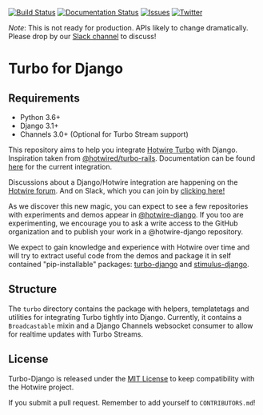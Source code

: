 [![Build Status](https://img.shields.io/endpoint.svg?url=https%3A%2F%2Factions-badge.atrox.dev%2Fhotwire-django%2Fturbo-django%2Fbadge%3Fref%3Dmain&style=flat)](https://actions-badge.atrox.dev/hotwire-django/turbo-django/goto?ref=main)
[![Documentation Status](https://readthedocs.org/projects/turbo-django/badge/?version=latest)](https://turbo-django.readthedocs.io/en/latest/?badge=latest)
[![Issues](https://img.shields.io/github/issues/hotwire-django/turbo-django)](https://img.shields.io/github/issues/hotwire-django/turbo-django)
[![Twitter](https://img.shields.io/twitter/url?style=social&url=https%3A%2F%2Ftwitter.com%2FDjangoHotwire)](https://twitter.com/intent/tweet?text=Wow:&url=https%3A%2F%2Fgithub.com%2Fhotwire-django%2Fturbo-django)

_Note_: This is not ready for production. APIs likely to change dramatically. Please drop by our [Slack channel](https://join.slack.com/t/pragmaticmindsgruppe/shared_invite/zt-kl0e0plt-uXGQ1PUt5yRohLNYcVvhhQ) to discuss!

# Turbo for Django

## Requirements

- Python 3.6+
- Django 3.1+
- Channels 3.0+ (Optional for Turbo Stream support)

This repository aims to help you integrate [Hotwire Turbo](https://turbo.hotwire.dev/) with Django. Inspiration taken from [@hotwired/turbo-rails](https://github.com/hotwired/turbo-rails).
Documentation can be found [here](https://turbo-django.readthedocs.io/en/latest/index.html) for the current integration.

Discussions about a Django/Hotwire integration are happening on the [Hotwire forum](https://discuss.hotwire.dev/t/django-backend-support-for-hotwire/1570). And on Slack, which you can join by [clicking here!](https://join.slack.com/t/pragmaticmindsgruppe/shared_invite/zt-kl0e0plt-uXGQ1PUt5yRohLNYcVvhhQ)

As we discover this new magic, you can expect to see a few repositories with experiments and demos appear in [@hotwire-django](https://github.com/hotwire-django). If you too are experimenting, we encourage you to ask a write access to the GitHub organization and to publish your work in a @hotwire-django repository.

We expect to gain knowledge and experience with Hotwire over time and will try to extract useful code from the demos and package it in self contained "pip-installable" packages: [turbo-django](https://github.com/hotwire-django/turbo-django) and [stimulus-django](https://github.com/hotwire-django/stimulus-django).

## Structure
The `turbo` directory contains the package with helpers, templatetags and utilities for integrating Turbo tightly into Django. Currently, it contains a `Broadcastable` mixin and a Django Channels websocket consumer to allow for realtime updates with Turbo Streams.

## License

Turbo-Django is released under the [MIT License](https://opensource.org/licenses/MIT) to keep compatibility with the Hotwire project.

If you submit a pull request. Remember to add yourself to `CONTRIBUTORS.md`!
